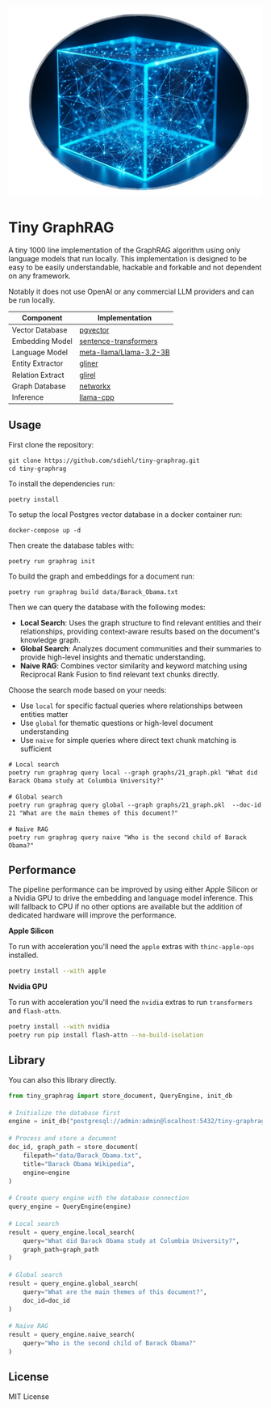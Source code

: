 <p align="center">
  <img src=".github/logo.png" alt="Tiny GraphRAG Logo" width="512"/>
</p>

# Tiny GraphRAG

A tiny 1000 line implementation of the GraphRAG algorithm using only language
models that run locally. This implementation is designed to be easy to be
easily understandable, hackable and forkable and not dependent on any
framework.

Notably it does not use OpenAI or any commercial LLM providers and can be run
locally.

| Component         | Implementation                                    |
|------------------|--------------------------------------------------|
| Vector Database  | [pgvector](https://github.com/pgvector/pgvector) |
| Embedding Model  | [sentence-transformers](https://github.com/UKPLab/sentence-transformers) |
| Language Model   | [meta-llama/Llama-3.2-3B](https://huggingface.co/meta-llama/Meta-Llama-3.2-3B) |
| Entity Extractor | [gliner](https://github.com/urchade/GLiNER)     |
| Relation Extract | [glirel](https://github.com/jackboyla/GLiREL)   |
| Graph Database   | [networkx](https://github.com/networkx/networkx) |
| Inference        | [llama-cpp](https://github.com/abetlen/llama-cpp-python) |

## Usage

First clone the repository:

```shell
git clone https://github.com/sdiehl/tiny-graphrag.git
cd tiny-graphrag
```

To install the dependencies run:

```shell
poetry install
```

To setup the local Postgres vector database in a docker container run:

```shell
docker-compose up -d
```

Then create the database tables with:

```shell
poetry run graphrag init
```

To build the graph and embeddings for a document run:

```shell
poetry run graphrag build data/Barack_Obama.txt
```

Then we can query the database with the following modes:

- **Local Search**: Uses the graph structure to find relevant entities and their relationships, providing context-aware results based on the document's knowledge graph.
- **Global Search**: Analyzes document communities and their summaries to provide high-level insights and thematic understanding.
- **Naive RAG**: Combines vector similarity and keyword matching using Reciprocal Rank Fusion to find relevant text chunks directly.

Choose the search mode based on your needs:

- Use `local` for specific factual queries where relationships between entities matter
- Use `global` for thematic questions or high-level document understanding
- Use `naive` for simple queries where direct text chunk matching is sufficient

```shell
# Local search
poetry run graphrag query local --graph graphs/21_graph.pkl "What did Barack Obama study at Columbia University?"

# Global search
poetry run graphrag query global --graph graphs/21_graph.pkl  --doc-id 21 "What are the main themes of this document?"

# Naive RAG
poetry run graphrag query naive "Who is the second child of Barack Obama?"
```

## Performance

The pipeline performance can be improved by using either Apple Silicon or a
Nvidia GPU to drive the embedding and language model inference. This will fallback
to CPU if no other options are available but the addition of dedicated hardware
will improve the performance.

**Apple Silicon**

To run with acceleration you'll need the `apple` extras with `thinc-apple-ops`
installed.

```bash
poetry install --with apple
```

**Nvidia GPU**

To run with acceleration you'll need the `nvidia` extras to run `transformers`
and `flash-attn`.

```bash
poetry install --with nvidia
poetry run pip install flash-attn --no-build-isolation
```

## Library

You can also this library directly.

```python
from tiny_graphrag import store_document, QueryEngine, init_db

# Initialize the database first
engine = init_db("postgresql://admin:admin@localhost:5432/tiny-graphrag")

# Process and store a document
doc_id, graph_path = store_document(
    filepath="data/Barack_Obama.txt",
    title="Barack Obama Wikipedia",
    engine=engine
)

# Create query engine with the database connection
query_engine = QueryEngine(engine)

# Local search
result = query_engine.local_search(
    query="What did Barack Obama study at Columbia University?",
    graph_path=graph_path
)

# Global search
result = query_engine.global_search(
    query="What are the main themes of this document?",
    doc_id=doc_id
)

# Naive RAG
result = query_engine.naive_search(
    query="Who is the second child of Barack Obama?"
)
```

License
-------

MIT License